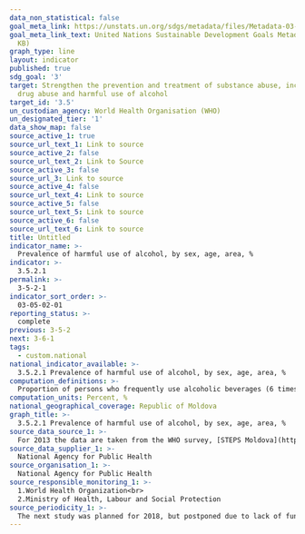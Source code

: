 ```yaml
---
data_non_statistical: false
goal_meta_link: https://unstats.un.org/sdgs/metadata/files/Metadata-03-05-02.pdf
goal_meta_link_text: United Nations Sustainable Development Goals Metadata (PDF 214
  KB)
graph_type: line
layout: indicator
published: true
sdg_goal: '3'
target: Strengthen the prevention and treatment of substance abuse, including narcotic
  drug abuse and harmful use of alcohol
target_id: '3.5'
un_custodian_agency: World Health Organisation (WHO)
un_designated_tier: '1'
data_show_map: false
source_active_1: true
source_url_text_1: Link to source
source_active_2: false
source_url_text_2: Link to Source
source_active_3: false
source_url_3: Link to source
source_active_4: false
source_url_text_4: Link to source
source_active_5: false
source_url_text_5: Link to source
source_active_6: false
source_url_text_6: Link to source
title: Untitled
indicator_name: >-
  Prevalence of harmful use of alcohol, by sex, age, area, %
indicator: >-
  3.5.2.1
permalink: >-
  3-5-2-1
indicator_sort_order: >-
  03-05-02-01
reporting_status: >-
  complete
previous: 3-5-2
next: 3-6-1
tags:
  - custom.national
national_indicator_available: >-
  3.5.2.1 Prevalence of harmful use of alcohol, by sex, age, area, %
computation_definitions: >-
  Proportion of persons who frequently use alcoholic beverages (6 times and more over the last 30 days)
computation_units: Percent, %
national_geographical_coverage: Republic of Moldova
graph_title: >-
  3.5.2.1 Prevalence of harmful use of alcohol, by sex, age, area, %
source_data_source_1: >-
  For 2013 the data are taken from the WHO survey, [STEPS Moldova](https://www.who.int/ncds/surveillance/steps/Moldova_2013_STEPS_FactSheet.pdf)
source_data_supplier_1: >-
  National Agency for Public Health
source_organisation_1: >-
  National Agency for Public Health
source_responsible_monitoring_1: >-
  1.World Health Organization<br> 
  2.Ministry of Health, Labour and Social Protection
source_periodicity_1: >-
  The next study was planned for 2018, but postponed due to lack of funds
---
```

